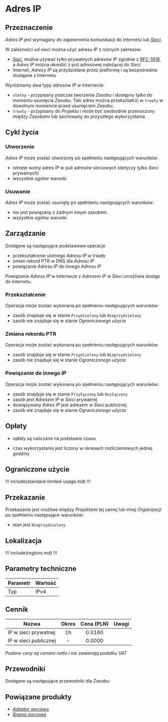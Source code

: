 # Adres IP

## Przeznaczenie

*Adres IP* jest wymagany do zapewnienia komunikacji do Internetu lub *[Sieci](/resource/networking/network.md)*.

W zależności od sieci można użyć adresu IP z różnych zakresów:

 * *[Sieć](/resource/networking/network.md)*, można używać tylko prywatnych adresów IP zgodnie z [RFC-1918](https://tools.ietf.org/html/rfc1918), a *Adres IP* można określić z puli adresowej należącej do *Sieci*
 * Internet, *Adresy IP* są przydzielane przez platformę i są bezpośrednio dostępne z Internetu

Wyróżniamy dwa typy *adresów IP* w Internecie:

 * ```ulotny``` - przypisany podczas tworzenia *Zasobu* i dostępny tylko do momentu usunięcia *Zasobu*. Taki adres można przekształcić w ```trwały``` w dowolnym momencie przed usunięciem *Zasobu*.
 * ```trwały``` - przypisany do *Projektu* i może być swobodnie przenoszony między *Zasobami* lub zachowany do przyszłego wykorzystania.

## Cykl życia

### Utworzenie

*Adres IP* może zostać utworzony po spełnieniu następujących warunków:

 * istnieje wolny adres IP w puli adresów sieciowych (dotyczy tylko *Sieci* prywatnych)
 * wszystkie *ogólne* warunki

### Usuwanie

*Adres IP* może zostać usunięty po spełnieniu następujących warunków:

 * nie jest powiązany z żadnym innym zasobem
 * wszystkie *ogólne* warunki

## Zarządzanie 

Dostępne są następujące podstawowe operacje

 * przekształcenie ulotnego *Adresu IP* w trwały
 * zmień rekord PTR w DNS dla *Adresu IP*
 * powiązanie *Adresu IP* do innego *Adresu IP*

Powiązanie *Adresu IP* w Internecie z *Adresem IP* w *Sieci* umożliwia dostęp do Internetu.

### Przekształcenie

Operacja może zostać wykonana po spełnieniu następujących warunków: 

* zasób znajduje się w stanie ```Przydzielony``` lub ```Nieprzydzielony```
* zasób nie znajduje się w stanie *Ograniczonego użycia*

### Zmiana rekordu PTR

Operacja może zostać wykonana po spełnieniu następujących warunków: 

* zasób znajduje się w stanie ```Przydzielony``` lub ```Nieprzydzielony```
* zasób nie znajduje się w stanie *Ograniczonego użycia*

### Powiązanie do innego IP

Operacja może zostać wykonana po spełnieniu następujących warunków: 

* zasób znajduje się w stanie ```Przyłączony``` lub ```Rozłączony```
* zasób jest *Adresem IP* w *Sieci* prywatnej
* dowiązywany *Adres IP* jest adresem w *Sieci* publicznej
* zasób nie znajduje się w stanie *Ograniczonego użycia*

## Opłaty

 * opłaty są naliczane na podstawie czasu.

 * czas wykorzystania jest liczony w okresach rozliczeniowych jednej godziny

## Ograniczone użycie

!!! include(standard-limited-usage.md) !!!

## Przekazanie

Przekazanie jest możliwe między *Projektami* tej samej lub innej *Organizacji* po spełnieniu następujące warunków:

 * stan jest ``Nieprzydzielony``

## Lokalizacja

!!! include(regions.md) !!!

## Parametry techniczne

Parametr | Wartość
-------- | ---
Typ      | IPv4

## Cennik

Nazwa                  | Okres  | Cena (PLN) | Uwagi
---------------------- | :----: | :--------: | ---------:
IP w sieci prywatnej   |   1h   |     0.0160 |
IP w sieci publicznej  |   -    |     0.0000 | 

<!-- TODO: add service -->

*Podane ceny są cenami netto i nie zawierają podatku VAT*

<!-- 
Transfer is aavailabe due following reason:
- security restriction of creating subzones
-->

## Przewodniki

Dostępne są następujące przewodniki dla *Zasobu*:

<PageList path_re="guide/networking/ip-address/"/>

## Powiązane produkty

* *[Adapter sieciowy](/resource/networking/network.md)*
* *[Brama sieciowa](/resource/networking/network.md)*
